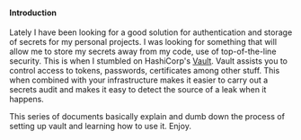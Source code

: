 #### Introduction
Lately I have been looking for a good solution for authentication and storage of secrets for my personal projects. I was looking for something that will allow me to store my secrets away from my code, use of top-of-the-line security. This is when I stumbled on HashiCorp's [Vault](https://www.vaultproject.io/). Vault assists you to control access to tokens, passwords, certificates among other stuff. This when combined with your infrastructure makes it easier to carry out a secrets audit and makes it easy to detect the source of a leak when it happens.

This series of documents basically explain and dumb down the process of setting up vault and learning how to use it. Enjoy.